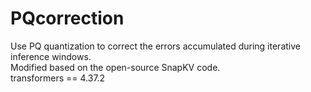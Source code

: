 # PQcorrection
Use PQ quantization to correct the errors accumulated during iterative inference windows.<br>
Modified based on the open-source SnapKV code.<br>
transformers == 4.37.2
